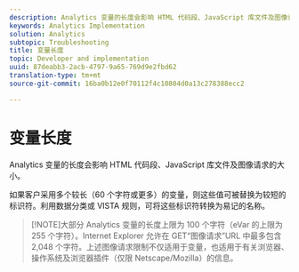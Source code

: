 ```yaml
---
description: Analytics 变量的长度会影响 HTML 代码段、JavaScript 库文件及图像请求的大小。
keywords: Analytics Implementation
solution: Analytics
subtopic: Troubleshooting
title: 变量长度
topic: Developer and implementation
uuid: 87deabb3-2acb-4797-9a65-769d9e2fbd62
translation-type: tm+mt
source-git-commit: 16ba0b12e0f70112f4c10804d0a13c278388ecc2

---
```



# 变量长度

Analytics 变量的长度会影响 HTML 代码段、JavaScript 库文件及图像请求的大小。

如果客户采用多个较长（60 个字符或更多）的变量，则这些值可被替换为较短的标识符。利用数据分类或 VISTA 规则，可将这些标识符转换为易记的名称。

> [!NOTE]大部分 Analytics 变量的长度上限为 100 个字符（eVar 的上限为 255 个字符）。Internet Explorer 允许在 GET“图像请求”URL 中最多包含 2,048 个字符。上述图像请求限制不仅适用于变量，也适用于有关浏览器、操作系统及浏览器插件（仅限 Netscape/Mozilla）的信息。

